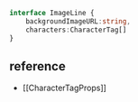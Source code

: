 ```ts
interface ImageLine {
	backgroundImageURL:string,
	characters:CharacterTag[]
}
```

## reference
- [[CharacterTagProps]]